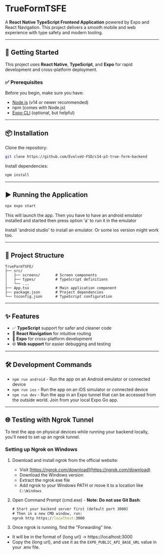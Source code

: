 # TrueFormTSFE

A **React Native TypeScript Frontend Application** powered by Expo and React Navigation. This project delivers a smooth mobile and web experience with type safety and modern tooling.

---

## 🚀 Getting Started

This project uses **React Native**, **TypeScript**, and **Expo** for rapid development and cross-platform deployment.

### ✅ Prerequisites

Before you begin, make sure you have:

- [Node.js](https://nodejs.org/) (v14 or newer recommended)
- npm (comes with Node.js)
- [Expo CLI](https://docs.expo.dev/workflow/expo-cli/) (optional, but helpful)

---

## 📦 Installation

Clone the repository:

```bash
git clone https://github.com/EvolveU-FSD/c14-p3-true-form-backend
```

Install dependencies:

```bash
npm install
```

---

## ▶️ Running the Application

```bash
npx expo start
```

This will launch the app.
Then you have to have an android emulator installed and started then press option 'a' to run it in the emulator

Install 'android studio' to install an emulator.
Or some ios version might work too.

---

## 📁 Project Structure

```
TrueFormTSFE/
├── src/
│   ├── screens/       # Screen components
│   ├── types/         # TypeScript definitions
│   └── ...
├── App.tsx            # Main application component
├── package.json       # Project dependencies
└── tsconfig.json      # TypeScript configuration
```

---

## ✨ Features

- ✅ **TypeScript** support for safer and cleaner code
- 🔄 **React Navigation** for intuitive routing
- 📱 **Expo** for cross-platform development
- 🌐 **Web support** for easier debugging and testing

---

## 🛠 Development Commands

- `npm run android` - Run the app on an Android emulator or connected device
- `npm run ios` - Run the app on an iOS simulator or connected device
- `npm run dev` - Run the app in an Expo tunnel that can be accessed from the outside world. Join from your local Expo Go app.

---

## 🌐 Testing with Ngrok Tunnel

To test the app on physical devices while running your backend locally, you'll need to set up an ngrok tunnel.

### Setting up Ngrok on Windows

1. Download and install ngrok from the official website:

   - Visit [https://ngrok.com/download](https://ngrok.com/download)
   - Download the Windows version
   - Extract the ngrok.exe file
   - Add ngrok to your Windows PATH or move it to a location like `C:\Windows`

2. Open Command Prompt (cmd.exe) - **Note: Do not use Git Bash**:
   ```cmd
   # Start your backend server first (default port 3000)
   # Then in a new CMD window, run:
   ngrok http https://localhost:3000
   ```
3. Once ngrok is running, find the "Forwarding" line.

- It will be in the format of {long url} -> https://localhost:3000
- Copy the {long url}, and use it as the `EXPO_PUBLIC_API_BASE_URL` value in your .env file.
